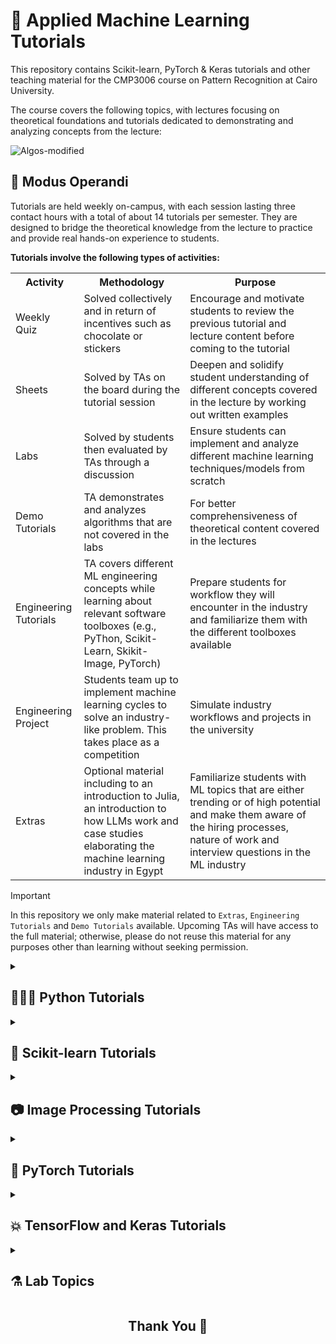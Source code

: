 # 🧠 Applied Machine Learning Tutorials
This repository contains Scikit-learn, PyTorch &amp; Keras tutorials and other teaching material for the CMP3006 course on Pattern Recognition at Cairo University.

The course covers the following topics, with lectures focusing on theoretical foundations and tutorials dedicated to demonstrating and analyzing concepts from the lecture:

![Algos-modified](https://github.com/EssamWisam/Applied-Machine-Learning-CU/assets/49572294/d930f765-4a4d-4aff-9170-23c365786ee9)


## 📅 Modus Operandi
Tutorials are held weekly on-campus, with each session lasting three contact hours with a total of about 14 tutorials per semester. They are designed to bridge the theoretical knowledge from the lecture to practice and provide real hands-on experience to students.

**Tutorials involve the following types of activities:**

<table >
  <tr>
    <th>Activity</th>
    <th>Methodology </th>
    <th>Purpose</th>
  </tr>
  <tr>
    <td>Weekly Quiz</td>
    <td>Solved collectively and in return of incentives such as chocolate or stickers</td>
    <td>Encourage and motivate students to review the previous tutorial and lecture content before coming to the tutorial</td>
  </tr>
  <tr>
    <td> Sheets</td>
    <td> Solved by TAs on the board during the tutorial session</td>
    <td> Deepen and solidify student understanding of different concepts covered in the lecture by working out written examples</td>
  </tr>
  <tr>
    <td> Labs </td>
    <td> Solved by students then evaluated by TAs through a discussion</td>
    <td> Ensure students can implement and analyze different machine learning techniques/models from scratch</td>
  </tr>
  <tr>
    <td> Demo Tutorials </td>
    <td> TA demonstrates and analyzes algorithms that are not covered in the labs </td>
    <td> For better comprehensiveness of theoretical content covered in the lectures</td>
  </tr>
  <tr>
    <td> Engineering Tutorials </td>
    <td> TA covers different ML engineering concepts while learning about relevant software toolboxes (e.g., PyThon, Scikit-Learn, Skikit-Image, PyTorch) </td>
    <td> Prepare students for workflow they will encounter in the industry and familiarize them with the different toolboxes available</td>
  </tr>
    <tr>
    <td> Engineering Project </td>
    <td> Students team up to implement machine learning cycles to solve an industry-like problem. This takes place as a competition  </td>
    <td> Simulate industry workflows and projects in the university</td>
  </tr>
  <tr>
    <td> Extras </td>
    <td> Optional material including to an introduction to Julia, an introduction to how LLMs work and case studies elaborating the machine learning industry in Egypt  </td>
    <td> Familiarize students with ML topics that are either trending or of high potential and make them aware of the hiring processes, nature of work and interview questions in the ML industry</td>
  </tr>
</table>


> [!IMPORTANT]  
> In this repository we only make material related to `Extras`, `Engineering Tutorials` and `Demo Tutorials` available. Upcoming TAs will have access to the full material; otherwise, please do not reuse this material for any purposes other than learning without seeking permission.

<details closed>
<summary>
  <h2> 👨🏻‍💻 Python Tutorials </h2>
</summary>
<br>
  
✦ In this series of tutorials we cover with students a comprehensive introduction to Python which makes use of their existing knowledge of C++ and covers:
  - PyThon basics, Types and Operators
  - Control Flow, Functions, OOP, Exceptions and Files
  - Essential packages such as Numpy, Pandas and Matplotlib

✦ By virtue of being comprensive, these also include advanced or sophisticated topics such as: 
- Type hints
- Decorators
- Generators
- Multithreading
- Calling C functions (high-level)
- Einsum
- Etc.

See the `Python Tutorials` folder to check out the tutorials.

  <div align="center" >
  <img src="https://www.newus.in/static/media/Core-python-at-newus-Dharmsala.0fc3b7c72cdea81baba4.gif" width="250"/>
</div>

</details>

<details closed>
<summary>
  <h2> 🍊 Scikit-learn Tutorials </h2>
</summary>
<br>
  
✦ In this series of tutorials we cover with students a comprehensive overview of the most widely used package in classical machine learning: Scikit-learn. Different major submodules are explored in the tutorials as shown:


<img width="1025" alt="image" src="https://github.com/EssamWisam/Applied-Machine-Learning-CU/assets/49572294/2966feea-80ef-4b00-b0e0-ab8dd17a3af7">

All modules shown are covered except those in grey. In this, students learn how to implement various elements in the machine learning cycle:

<img width="1197" alt="image" src="https://github.com/EssamWisam/Applied-Machine-Learning-CU/assets/49572294/9fff8cfe-c81d-4cd0-a5d3-824afcb1c0d1">

✦ This includes many basic and *advanced* machine learning engineering concepts including:

- Supervised, Semi-supervised and Unsupervised Learning
- Loading data, generating data as well as normalization and encoding methods
- Key machine learning metrics and different techniques for cross validation
- Learning curves, validation curves and different hyperparameter tuning techniques as well as logging
- Feature extraction, selection and visualization techniques
- Pipelines and column transformer (crucial topics often overlooked)
- Generalizing models to multiclass or multioutputs and probability calibration
- Deploying Scikit models with FastAPI and generating API docs

In this, many machine learning models covered in the lecture but not the lab assignments are demonstrated and analyzed along the way for comprehensiveness.

<img width="1291" alt="image" src="https://github.com/EssamWisam/Applied-Machine-Learning-CU/assets/49572294/f5470ee2-2bce-409b-bd98-184590d2c023">


See the `Scikit-learn Tutorials` folder to check out the tutorials.

</details>

<details closed>
<summary>
  <h2> 📷 Image Processing Tutorials </h2>
</summary>
<br>
  
Recognizing that many students had not already take the image processing course which is necessary for the project, an optional tutorial session was offered focused on core image processing concepts derived from the course material, with a strong emphasis on hands-on practice and familiarization with image processing toolboxes.

✦ The series of tutorials cover the following using toolboxes such as OpenCV an Scikit-image:

  - Understanding and reading images with different toolboxes and related data structures/basic image features
  - Preprocessing images (greyscaling, contrast, equalization, thresholding, convolution, blur, edge detection, etc.)
  - Murphological methods (erosion, dilation, opening, closing, etc.)
  - Segmentation methods and object detection (clustering, region merging, hough transforms, etc.)
  - Texture analysis techniques (Local Binary Pattern, GLCM features, etc.)
  - Interest point detection (Harris Corner Detection, SIFT)

<img width="1062" alt="image" src="https://github.com/EssamWisam/Applied-Machine-Learning-CU/assets/49572294/9766e6a4-6201-40cc-aa54-4feeae545f7a">


See the `Image Processing Tutorials` folder to check out the tutorials.
</details>

<details closed>
<summary>
  <h2> 🚀 PyTorch Tutorials </h2>
</summary>
<br>
  
It was essential to familiarize students with deep learning frameworks and techniques because deep learning is a main component of this course. The main framework chosen for this was PyTorch.

✦ Students are first introduced to the deep learning cycle and the need of deep learning frameworks is motivated:

<img width="1096" alt="image" src="https://github.com/EssamWisam/Applied-Machine-Learning-CU/assets/49572294/a21e1bd6-9dc5-42c8-89a9-7f57ab9ed592">

Afterwards, PyTorch is broken down and then its main components are covered in a similar fashion to Scikit-learn:

<img width="1179" alt="image" src="https://github.com/EssamWisam/Applied-Machine-Learning-CU/assets/49572294/80034f98-0ee7-4d97-9c61-6f461c35ba5a">


**This includes the following topics:**

- PyTorch base functionality as a tensor processing package that is capable of automatic differentation and runs on the GPU 
- Implementing simple networks (linear and logistic regression) using only base functionality from PyTorch
- Dataloaders and datasets in PyTorch (as well as illustrating the need for `torchvision`, `torchaudio` and `torchtext`)
- Optimizers and schedulers in PyTorch
- Layers, loss functions and activations in PyTorch (including creating custom layers)
- Feedforward Neural Network on MNIST project
- Convolutional Neural Network on Hymenoptra (including fine-tuning)
- Spam SMS classifications with many-to-one RNNs

<img width="1062" alt="image" src="https://github.com/EssamWisam/Applied-Machine-Learning-CU/assets/49572294/e4dfe490-a199-4f20-91c2-1fad6e2929b7">


See the `PyTorch Tutorials` folder to check out the tutorials.
</details>

<details closed>
<summary>
  <h2> 💥 TensorFlow and Keras Tutorials </h2>
</summary>
<br>

This was presented as optional material for students willing to go beyond PyTorch, since in the industry it's common for corps to prefer only one over the other. We only briefly went over the material in the tutorial, contrary to PyTorch.

TensorFlow is broken down into main components:

<img width="1332" alt="image" src="https://github.com/EssamWisam/Applied-Machine-Learning-CU/assets/49572294/c506d624-e98d-4d0a-81b7-a9afaeb0b020">

Then Keras as well:
<img width="1090" alt="image" src="https://github.com/EssamWisam/Applied-Machine-Learning-CU/assets/49572294/22d34a6a-f76c-42f8-9d28-c007f767440b">


**This includes the following topics:**
- TensorFlow base functionality as a tensor processing package that is capable of automatic differentation and runs on the GPU
- TensorFlow VS. PyTorch discussion
- Loading and operating on data in TensorFlow
- High-level loading of data in Keras and using built-in datasets
- Layers (including custom ones) and loss functions in Keras
- Optimizers and schedulers in Keras
- Metrics in Keras
- KerasCV and KerasNLP Intro
- Sequential, Functional and Subclassing approaches to define models
- Callbacks in Keras
- Training and evaluating models at three different levels of abstractions
- Keras Ops and using PyTorch/Jax with Keras
- Feedforward Neural Network on MNIST project
- Convolutional Neural Network on Hymenoptra (including fine-tuning)
- Basic RNN use example

<img width="1062" alt="image" src="https://github.com/EssamWisam/Applied-Machine-Learning-CU/assets/49572294/34770014-36f1-40d7-9f9c-d68cc946ee33">


See the `TF Keras Tutorials` folder to check out the tutorials.
</details>

<details closed>
<summary>
  <h2> ⚗️ Lab Topics </h2>
</summary>
<br>
  
This section is only meant to further motivate you to take the course (i.e., labs will remain inaccessible). There are generally about six or seven labs where one lab typically takes the following form:
  
- Implementing machine learning technique(s) from scratch with OOP
- Testing the implementation by comparing to actual implementations from libraries
- Analyzing hyperparameter or properties of the technique (and comparing it with others when applicable)
- Using the technique over a real dataset in a full pipeline

Here are some lab highlights:

<img width="1313" alt="image" src="https://github.com/EssamWisam/Applied-Machine-Learning-CU/assets/49572294/91099331-0d82-4157-9787-ef5845e4dd3a">

<img width="1071" alt="image" src="https://github.com/EssamWisam/Applied-Machine-Learning-CU/assets/49572294/8e9db50e-0137-4fec-927d-7f5f80ac57eb">

<img width="1071" alt="image" src="https://github.com/EssamWisam/Applied-Machine-Learning-CU/assets/49572294/41fcee66-2e59-40bb-9d2d-0ec400bd8538">


</details>

<h2 align="center"> Thank You 💙</h2>
